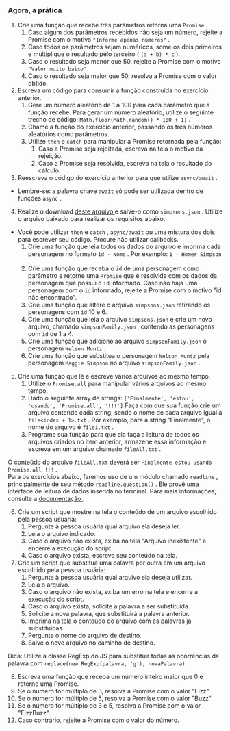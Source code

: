 <div class=" col-span-12 content-section-box"><h3 id="agora-a-pratica" class="title-section">
  Agora, a prática
</h3>
<ol>
  <li>
    <div class="pt-1 pb-1">
      Crie uma função que recebe três parâmetros retorna uma 
<code class="inline">Promise</code>      .
    </div>
    <ol>
      <li>
        Caso algum dos parâmetros recebidos não seja um número, rejeite a Promise com o motivo 
<code class="inline">"Informe apenas números"</code>        .
      </li>
      <li>
        Caso todos os parâmetros sejam numéricos, some os dois primeiros e multiplique o resultado pelo terceiro (
<code class="inline">(a + b) * c</code>        ).
      </li>
      <li>
        Caso o resultado seja menor que 50, rejeite a Promise com o motivo 
<code class="inline">"Valor muito baixo"</code>      </li>
      <li>
        Caso o resultado seja maior que 50, resolva a Promise com o valor obtido.
      </li>
    </ol>
  </li>
  <li>
    <div class="pt-1 pb-1">
      Escreva um código para consumir a função construída no exercício anterior.
    </div>
    <ol>
      <li>
        Gere um número aleatório de 1 a 100 para cada parâmetro que a função recebe. Para gerar um número aleatório, utilize o seguinte trecho de código: 
<code class="inline">Math.floor(Math.random() * 100 + 1)</code>        .
      </li>
      <li>
        Chame a função do exercício anterior, passando os três números aleatórios como parâmetros.
      </li>
      <li>
        Utilize 
<code class="inline">then</code>         e 
<code class="inline">catch</code>         para manipular a Promise retornada pela função:
        <ol>
          <li>
            Caso a Promise seja rejeitada, escreva na tela o motivo da rejeição.
          </li>
          <li>
            Caso a Promise seja resolvida, escreva na tela o resultado do cálculo.
          </li>
        </ol>
      </li>
    </ol>
  </li>
  <li>
    <div class="pt-1 pb-1">
      Reescreva o código do exercício anterior para que utilize 
<code class="inline">async/await</code>      .
    </div>
  </li>
</ol>
<ul>
  <li>
    Lembre-se: a palavra chave 
<code class="inline">await</code>     só pode ser utilizada dentro de funções 
<code class="inline">async</code>    .
  </li>
</ul>
<ol start="4">
  <li>
    Realize o download 
    <a href="https://s3.us-east-2.amazonaws.com/assets.app.betrybe.com/back-end/nodejs/async-flow/simpsons-94f8eb570f2ea830462ee2375ded177b.json">
      deste arquivo
    </a>
     e salve-o como 
<code class="inline">simpsons.json</code>    . Utilize o arquivo baixado para realizar os requisitos abaixo.
  </li>
</ol>
<ul>
  <li>
    <div class="pt-1 pb-1">
      Você pode utilizar 
<code class="inline">then</code>       e 
<code class="inline">catch</code>      , 
<code class="inline">async/await</code>       ou uma mistura dos dois para escrever seu código. Procure não utilizar callbacks.
    </div>
    <ol>
      <li>
        Crie uma função que leia todos os dados do arquivo e imprima cada personagem no formato 
<code class="inline">id - Nome</code>        . Por exemplo: 
<code class="inline">1 - Homer Simpson</code>        .
      </li>
      <li>
        Crie uma função que receba o 
<code class="inline">id</code>         de uma personagem como parâmetro e retorne uma 
<code class="inline">Promise</code>         que é resolvida com os dados da personagem que possui o 
<code class="inline">id</code>         informado. Caso não haja uma personagem com o 
<code class="inline">id</code>         informado, rejeite a Promise com o motivo "id não encontrado".
      </li>
      <li>
        Crie uma função que altere o arquivo 
<code class="inline">simpsons.json</code>         retirando os personagens com 
<code class="inline">id</code>         10 e 6.
      </li>
      <li>
        Crie uma função que leia o arquivo 
<code class="inline">simpsons.json</code>         e crie um novo arquivo, chamado 
<code class="inline">simpsonFamily.json</code>        , contendo as personagens com 
<code class="inline">id</code>         de 1 a 4.
      </li>
      <li>
        Crie uma função que adicione ao arquivo 
<code class="inline">simpsonFamily.json</code>         o personagem 
<code class="inline">Nelson Muntz</code>        .
      </li>
      <li>
        Crie uma função que substitua o personagem 
<code class="inline">Nelson Muntz</code>         pela personagem 
<code class="inline">Maggie Simpson</code>         no arquivo 
<code class="inline">simpsonFamily.json</code>        .
      </li>
    </ol>
  </li>
</ul>
<ol start="5">
  <li>
    Crie uma função que lê e escreve vários arquivos ao mesmo tempo.
    <ol>
      <li>
        Utilize o 
<code class="inline">Promise.all</code>         para manipular vários arquivos ao mesmo tempo.
      </li>
      <li>
        Dado o seguinte array de strings: 
<code class="inline">['Finalmente', 'estou', 'usando', 'Promise.all', '!!!']</code>        
Faça com que sua função crie um arquivo contendo cada string, sendo o nome de cada arquivo igual a 
<code class="inline">file&lt;index + 1&gt;.txt</code>        . Por exemplo, para a string "Finalmente", o nome do arquivo é 
<code class="inline">file1.txt</code>        .
      </li>
      <li>
        Programe sua função para que ela faça a leitura de todos os arquivos criados no item anterior, armazene essa informação e escreva em um arquivo chamado 
<code class="inline">fileAll.txt</code>        .
      </li>
    </ol>
  </li>
</ol>
<div class="pt-1 pb-1">
    O conteúdo do arquivo 
<code class="inline">fileAll.txt</code>   deverá ser 
<code class="inline">Finalmente estou usando Promise.all !!!</code>  .
</div>
<div class="pt-1 pb-1">
  Para os exercícios abaixo, faremos uso de um módulo chamado 
<code class="inline">readline</code>  , principalmente de seu método 
<code class="inline">readline.question()</code>  . Ele provê uma interface de leitura de dados inserida no terminal. Para mais informações, consulte a 
  <a class="external-link" href="https://nodejs.org/api/readline.html" target="_blank" rel="noopener noreferrer">
    documentação
  </a>
  .
</div>
<ol start="6">
  <li>
    <div class="pt-1 pb-1">
      Crie um script que mostre na tela o conteúdo de um arquivo escolhido pela pessoa usuária:
    </div>
    <ol>
      <li>
        Pergunte à pessoa usuária qual arquivo ela deseja ler.
      </li>
      <li>
        Leia o arquivo indicado.
      </li>
      <li>
        Caso o arquivo não exista, exiba na tela "Arquivo inexistente" e encerre a execução do script.
      </li>
      <li>
        Caso o arquivo exista, escreva seu conteúdo na tela.
      </li>
    </ol>
  </li>
  <li>
    <div class="pt-1 pb-1">
      Crie um script que substitua uma palavra por outra em um arquivo escolhido pela pessoa usuária:
    </div>
    <ol>
      <li>
        Pergunte à pessoa usuária qual arquivo ela deseja utilizar.
      </li>
      <li>
        Leia o arquivo.
      </li>
      <li>
        Caso o arquivo não exista, exiba um erro na tela e encerre a execução do script.
      </li>
      <li>
        Caso o arquivo exista, solicite a palavra a ser substituída.
      </li>
      <li>
        Solicite a nova palavra, que substituirá a palavra anterior.
      </li>
      <li>
        Imprima na tela o conteúdo do arquivo com as palavras já substituídas.
      </li>
      <li>
        Pergunte o nome do arquivo de destino.
      </li>
      <li>
        Salve o novo arquivo no caminho de destino.
      </li>
    </ol>
  </li>
</ol>
<div class="pt-1 pb-1">
    Dica: Utilize a classe RegExp do JS para substituir todas as ocorrências da palavra com 
<code class="inline">replace(new RegExp(palavra, 'g'), novaPalavra)</code>  .
</div>
<ol start="8">
  <li>
    Escreva uma função que receba um número inteiro maior que 0 e retorne uma Promise.
  </li>
  <li>
    Se o número for múltiplo de 3, resolva a Promise com o valor "Fizz".
  </li>
  <li>
    Se o número for múltiplo de 5, resolva a Promise com o valor "Buzz".
  </li>
  <li>
    Se o número for múltiplo de 3 e 5, resolva a Promise com o valor "FizzBuzz".
  </li>
  <li>
    Caso contrário, rejeite a Promise com o valor do número.
  </li>
</ol>